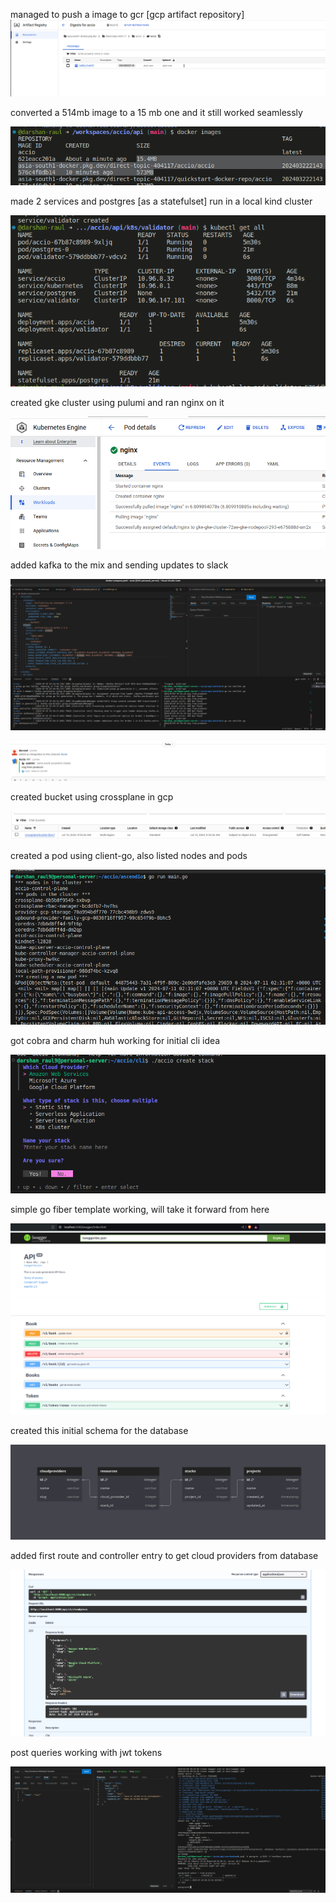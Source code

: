 
managed to push a image to gcr [gcp artifact repository]
![alt text](images/diary/image-2.png)


converted a 514mb image to a 15 mb one and it still worked seamlessly

![alt text](images/diary/image-3.png)

made 2 services and postgres [as a statefulset] run in a local kind cluster

![alt text](images/diary/image-4.png)


created gke cluster using pulumi and ran nginx on it

![alt text](images/diary/image-5.png)


added kafka to the mix and sending updates to slack

![alt text](images/diary/kafka-docker-compose.png)

![alt text](images/diary/slack-update.png)

created bucket using crossplane in gcp

![alt text](images/diary/crossplane-bucket.png)

created a pod using client-go, also listed nodes and pods

![alt text](images/diary/podcreate.png)

got cobra and charm huh working for initial cli idea

![alt text](images/diary/cobrainit.png)

simple go fiber template working, will take it forward from here

![alt text](images/diary/gofiberinit.png)


created this initial schema for the database

![alt text](images/diary/dbinitialschema.png)


added first route and controller entry to get cloud providers from database

![alt text](images/diary/firstroute.png)

post queries working with jwt tokens

![alt text](images/diary/postjwtquery.png)
